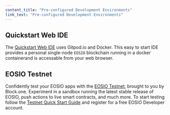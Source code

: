 ```yaml
---
content_title: "Pre-configured Development Environments"
link_text: "Pre-configured Development Environments"
---
```


## Quickstart Web IDE

The [Quickstart Web IDE](10_gitpod.md) uses Gitpod.io and Docker. This easy to start IDE provides a personal single-node `EOSIO` blockchain running in a docker containerand is accessable from your web browser.

## EOSIO Testnet

Confidently test your EOSIO apps with the [EOSIO Testnet](20_testnet.md), brought to you by Block.one. Experiment in a sandbox running the latest stable release of EOSIO, push actions to live smart contracts, and much more. To start testing follow the [Testnet Quick Start Guide](../../70_quick-start-guides/10_testnet-quick-start-guide) and register for a free EOSIO Developer account.
